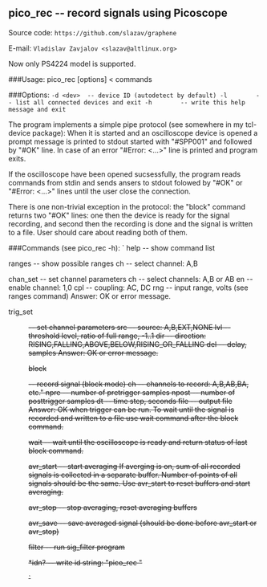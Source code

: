 ## pico_rec -- record signals using Picoscope

Source code: `https://github.com/slazav/graphene`

E-mail: `Vladislav Zavjalov <slazav@altlinux.org>`

Now only PS4224 model is supported.

###Usage: pico_rec [options] < commands

###Options:
`
 -d <dev>  -- device ID (autodetect by default)
 -l        -- list all connected devices and exit
 -h        -- write this help message and exit
`

The program implements a simple pipe protocol (see somewhere in my
tcl-device package): When it is started and an oscilloscope device is opened
a prompt message is printed to stdout started with "#SPP001" and followed
by "#OK" line. In case of an error "#Error: <...>" line is printed and
program exits.

If the oscilloscope have been opened sucsessfully, the program reads
commands from stdin and sends ansers to stdout folowed by "#OK" or
"#Error: <...>" lines until the user  close the connection.

There is one non-trivial exception in the protocol: the "block" command
returns two "#OK" lines: one then the device is ready for the signal
recording, and second then the recording is done and the signal is
written to a file. User should care about reading both of them.

###Commands (see pico_rec -h):
`
help -- show command list

ranges <ch> -- show possible ranges
   ch  -- select channel: A,B

chan_set <ch> <en> <cpl> <rng> -- set channel parameters
   ch  -- select channels: A,B or AB
   en  -- enable channel: 1,0
   cpl -- coupling: AC, DC
   rng -- input range, volts (see ranges command)
   Answer: OK or error message.

trig_set <src> <lvl> <dir> <del> -- set channel parameters
   src -- source: A,B,EXT,NONE
   lvl -- threshold level, ratio of full range, -1..1
   dir -- direction: RISING,FALLING,ABOVE,BELOW,RISING_OR_FALLING
   del -- delay, samples
   Answer: OK or error message.

block <ch> <npre> <npost> <dt> <file> -- record signal (block mode)
   ch    -- channels to record: A,B,AB,BA, etc."
   npre  -- number of pretrigger samples
   npost -- number of posttrigger samples
   dt    -- time step, seconds
   file  -- output file
   Answer: OK when trigger can be run. To wait until the signal is
   recorded and written to a file use wait command after the block command.

wait -- wait until the oscilloscope is ready and return status
   of last block command.

avr_start -- start averaging
   If averging is on, sum of all recorded signals is collected in a separate buffer.
   Number of points of all signals should be the same.
   Use avr_start to reset buffers and start averaging.

avr_stop -- stop averaging, reset averaging buffers

avr_save <fname> -- save averaged signal (should be done before avr_start or avr_stop)

filter <file> <args> -- run sig_filter program

*idn? -- write id string: "pico_rec <VERSION>"

`
